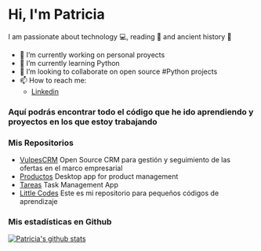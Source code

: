 # Hi, I'm Patricia

I am passionate about technology :computer:, reading :book: and ancient history :european_castle:

- 🔭 I’m currently working on personal proyects
- 🌱 I’m currently learning Python
- 👯 I’m looking to collaborate on open source #Python projects
- 📫 How to reach me:
    - [Linkedin](https://www.linkedin.com/in/patricia-canadas)
  

### Aquí podrás encontrar todo el código que he ido aprendiendo y proyectos en los que estoy trabajando

### Mis Repositorios

- [VulpesCRM](https://github.com/pcanadas/VulpesCRM.git) Open Source CRM para gestión y seguimiento de las ofertas en el marco empresarial <br>
- [Productos](https://github.com/pcanadas/productos.git) Desktop app for product management <br>
- [Tareas](https://github.com/pcanadas/tareas.git) Task Management App <br>
- [Little Codes](https://github.com/pcanadas/little_codes.git) Este es mi repositorio para pequeños códigos de aprendizaje

### Mis estadísticas en Github
[![Patricia's github stats](https://github-readme-stats.vercel.app/api?username=pcanadas&show_icons=true&theme=darcula)](https://github.com/pcanadas/github-readme-stats)



<!--
**pcanadas/pcanadas** is a ✨ _special_ ✨ repository because its `README.md` (this file) appears on your GitHub profile.

Here are some ideas to get you started:

- 🔭 I’m currently working on ...
- 🌱 I’m currently learning ...
- 👯 I’m looking to collaborate on ...
- 🤔 I’m looking for help with ...
- 💬 Ask me about ...
- 📫 How to reach me: ...
- 😄 Pronouns: ...
- ⚡ Fun fact: ...
-->
